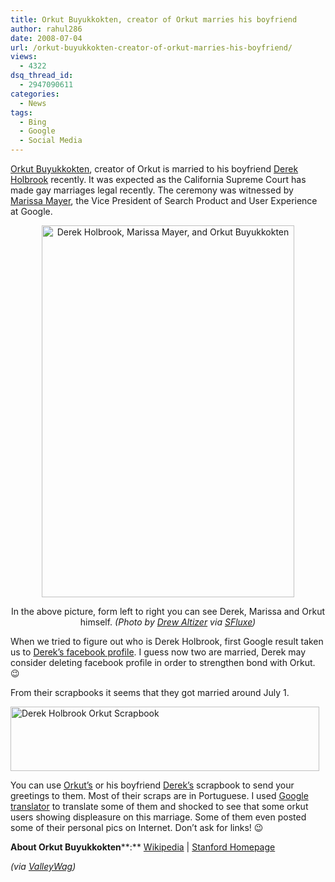 ```yaml
---
title: Orkut Buyukkokten, creator of Orkut marries his boyfriend
author: rahul286
date: 2008-07-04
url: /orkut-buyukkokten-creator-of-orkut-marries-his-boyfriend/
views:
  - 4322
dsq_thread_id:
  - 2947090611
categories:
  - News
tags:
  - Bing
  - Google
  - Social Media
---
```

<a href="http://www.orkut.com/Profile.aspx?uid=325082930226142255" onclick="_gaq.push(['_trackEvent', 'outbound-article', 'http://www.orkut.com/Profile.aspx?uid=325082930226142255', 'Orkut Buyukkokten']);" >Orkut Buyukkokten</a>, creator of Orkut is married to his boyfriend <a href="http://www.orkut.com/Profile.aspx?uid=10962802762893484413" onclick="_gaq.push(['_trackEvent', 'outbound-article', 'http://www.orkut.com/Profile.aspx?uid=10962802762893484413', 'Derek Holbrook']);" >Derek Holbrook</a> recently. It was expected as the California Supreme Court has made gay marriages legal recently. The ceremony was witnessed by <a href="http://en.wikipedia.org/wiki/Marissa_Mayer" onclick="_gaq.push(['_trackEvent', 'outbound-article', 'http://en.wikipedia.org/wiki/Marissa_Mayer', 'Marissa Mayer']);" >Marissa Mayer</a>, the Vice President of Search Product and User Experience at Google.

<p align="center">
  <a href="http://cdn.devilsworkshop.org/files/2008/07/image5.png"><img class="wp-image-53833" style="border-right: 0px;border-top: 0px;border-left: 0px;border-bottom: 0px" src="http://cdn.devilsworkshop.org/files/2008/07/image-thumb3.png" border="0" alt="Derek Holbrook, Marissa Mayer, and Orkut Buyukkokten " width="404" height="595" /></a>
</p>

<p align="center">
  In the above picture, form left to right you can see Derek, Marissa and Orkut himself. <em>(Photo by <a href="http://drewaltizer.com/" onclick="_gaq.push(['_trackEvent', 'outbound-article', 'http://drewaltizer.com/', 'Drew Altizer']);" >Drew Altizer</a> via <a href="http://sfluxe.com/2008/05/04/marissa-and-friends-at-ballet/" onclick="_gaq.push(['_trackEvent', 'outbound-article', 'http://sfluxe.com/2008/05/04/marissa-and-friends-at-ballet/', 'SFluxe']);" >SFluxe</a>)</em>
</p>

When we tried to figure out who is Derek Holbrook, first Google result taken us to <a href="http://www.facebook.com/people/Derek_Holbrook/508888819" onclick="_gaq.push(['_trackEvent', 'outbound-article', 'http://www.facebook.com/people/Derek_Holbrook/508888819', 'Derek’s facebook profile']);" >Derek’s facebook profile</a>. I guess now two are married, Derek may consider deleting facebook profile in order to strengthen bond with Orkut. 😉

From their scrapbooks it seems that they got married around July 1.

[<img style="border-right: 0px;border-top: 0px;border-left: 0px;border-bottom: 0px" src="http://cdn.devilsworkshop.org/files/2008/07/image-thumb4.png" border="0" alt="Derek Holbrook Orkut Scrapbook" width="494" height="103" />][1]

You can use <a href="http://www.orkut.com/Scrapbook.aspx?uid=325082930226142255" onclick="_gaq.push(['_trackEvent', 'outbound-article', 'http://www.orkut.com/Scrapbook.aspx?uid=325082930226142255', 'Orkut’s']);" >Orkut’s</a> or his boyfriend <a href="http://www.orkut.com/Scrapbook.aspx?uid=10962802762893484413" onclick="_gaq.push(['_trackEvent', 'outbound-article', 'http://www.orkut.com/Scrapbook.aspx?uid=10962802762893484413', 'Derek’s']);" >Derek’s</a> scrapbook to send your greetings to them. Most of their scraps are in Portuguese. I used <a href="http://translate.google.com/translate_t" onclick="_gaq.push(['_trackEvent', 'outbound-article', 'http://translate.google.com/translate_t', 'Google translator']);" >Google translator</a> to translate some of them and shocked to see that some orkut users showing displeasure on this marriage. Some of them even posted some of their personal pics on Internet. Don’t ask for links! 😉

**About Orkut Buyukkokten****:** <a href="http://en.wikipedia.org/wiki/Orkut_B%C3%BCy%C3%BCkk%C3%B6kten" onclick="_gaq.push(['_trackEvent', 'outbound-article', 'http://en.wikipedia.org/wiki/Orkut_B%C3%BCy%C3%BCkk%C3%B6kten', 'Wikipedia']);" >Wikipedia</a> | <a href="http://www.stanford.edu/~orkut/" onclick="_gaq.push(['_trackEvent', 'outbound-article', 'http://www.stanford.edu/~orkut/', 'Stanford Homepage']);" >Stanford Homepage</a>

*(via <a href="http://valleywag.com/5017414/in-a-week-of-gay-weddings-where-are-derek-and-orkut-marissa-mayers-best-boyfriends" onclick="_gaq.push(['_trackEvent', 'outbound-article', 'http://valleywag.com/5017414/in-a-week-of-gay-weddings-where-are-derek-and-orkut-marissa-mayers-best-boyfriends', 'ValleyWag']);" >ValleyWag</a>)*

 [1]: http://cdn.devilsworkshop.org/files/2008/07/image6.png
